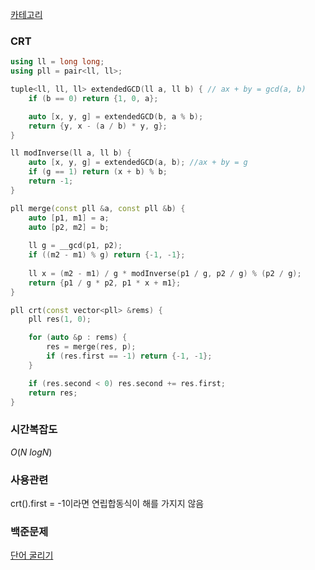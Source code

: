 [카테고리](/README.md)
### CRT
```cpp
using ll = long long;
using pll = pair<ll, ll>;

tuple<ll, ll, ll> extendedGCD(ll a, ll b) { // ax + by = gcd(a, b)
    if (b == 0) return {1, 0, a};

    auto [x, y, g] = extendedGCD(b, a % b);
    return {y, x - (a / b) * y, g};
}

ll modInverse(ll a, ll b) {
    auto [x, y, g] = extendedGCD(a, b); //ax + by = g
    if (g == 1) return (x + b) % b;
    return -1;
}

pll merge(const pll &a, const pll &b) {
    auto [p1, m1] = a;
    auto [p2, m2] = b;
    
    ll g = __gcd(p1, p2);
    if ((m2 - m1) % g) return {-1, -1};
    
    ll x = (m2 - m1) / g * modInverse(p1 / g, p2 / g) % (p2 / g);
    return {p1 / g * p2, p1 * x + m1};
}

pll crt(const vector<pll> &rems) {
    pll res(1, 0);

    for (auto &p : rems) {
        res = merge(res, p);
        if (res.first == -1) return {-1, -1};
    }

    if (res.second < 0) res.second += res.first;
    return res;
}
```
### 시간복잡도 
$O(N~logN)$   

### 사용관련   
crt().first = -1이라면 연립합동식이 해를 가지지 않음

### 백준문제
[단어 굴리기](https://www.acmicpc.net/problem/1571)